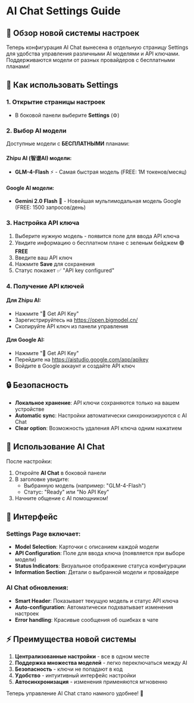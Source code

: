 # AI Chat Settings Guide

## 🎯 Обзор новой системы настроек

Теперь конфигурация AI Chat вынесена в отдельную страницу Settings для удобства управления различными AI моделями и API ключами. Поддерживаются модели от разных провайдеров с бесплатными планами!

## 🔧 Как использовать Settings

### 1. Открытие страницы настроек
- В боковой панели выберите **Settings** (⚙️)

### 2. Выбор AI модели
Доступные модели с **БЕСПЛАТНЫМИ** планами:

#### Zhipu AI (智谱AI) модели:
- **GLM-4-Flash** ⚡ - Самая быстрая модель (FREE: 1M токенов/месяц)

#### Google AI модели:
- **Gemini 2.0 Flash** 🚀 - Новейшая мультимодальная модель Google (FREE: 1500 запросов/день)

### 3. Настройка API ключа
1. Выберите нужную модель - появится поле для ввода API ключа
2. Увидите информацию о бесплатном плане с зеленым бейджем 🟢 **FREE**
3. Введите ваш API ключ
4. Нажмите **Save** для сохранения
5. Статус покажет ✅ "API key configured"

### 4. Получение API ключей

#### Для Zhipu AI:
- Нажмите "🔑 Get API Key" 
- Зарегистрируйтесь на https://open.bigmodel.cn/
- Скопируйте API ключ из панели управления

#### Для Google AI:
- Нажмите "🔑 Get API Key"
- Перейдите на https://aistudio.google.com/app/apikey
- Войдите в Google аккаунт и создайте API ключ

## 🔒 Безопасность

- **Локальное хранение**: API ключи сохраняются только на вашем устройстве
- **Automatic sync**: Настройки автоматически синхронизируются с AI Chat
- **Clear option**: Возможность удаления API ключа одним нажатием

## 🚀 Использование AI Chat

После настройки:
1. Откройте **AI Chat** в боковой панели
2. В заголовке увидите:
   - Выбранную модель (например: "GLM-4-Flash")
   - Статус: "Ready" или "No API Key"
3. Начните общение с AI помощником!

## 📱 Интерфейс

### Settings Page включает:
- **Model Selection**: Карточки с описанием каждой модели
- **API Configuration**: Поле для ввода ключа (появляется при выборе модели)
- **Status Indicators**: Визуальное отображение статуса конфигурации
- **Information Section**: Детали о выбранной модели и провайдере

### AI Chat обновления:
- **Smart Header**: Показывает текущую модель и статус API ключа
- **Auto-configuration**: Автоматически подхватывает изменения настроек
- **Error handling**: Красивые сообщения об ошибках в чате

## ⚡ Преимущества новой системы

1. **Централизованные настройки** - все в одном месте
2. **Поддержка множества моделей** - легко переключаться между AI
3. **Безопасность** - ключи не попадают в код
4. **Удобство** - интуитивный интерфейс настройки
5. **Автосинхронизация** - изменения применяются мгновенно

Теперь управление AI Chat стало намного удобнее! 🎉

